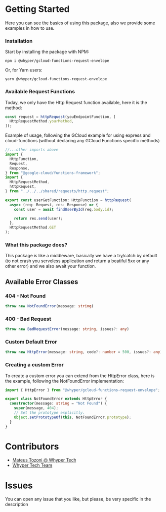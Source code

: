 # Getting Started

Here you can see the basics of using this package, also we provide some examples in how to use.

### Installation

Start by installing the package with NPM:

```
npm i @whyper/gcloud-functions-request-envelope
```

Or, for Yarn users:

```
yarn @whyper/gcloud-functions-request-envelope
```

### Available Request Functions

Today, we only have the Http Request function available, here it is the method:

```js
const request = httpRequest(youEndpointFunction, [
  HttpRequestMethod.yourMethod,
]);
```

Example of usage, following the GCloud example for using express and cloud-functions (without declaring any GCloud Functions specific methods)

```ts
//...other imports above
import {
  HttpFunction,
  Request,
  Response,
} from "@google-cloud/functions-framework";
import {
  HttpRequestMethod,
  httpRequest,
} from "../../../shared/requests/http.request";

export const userGetFunction: HttpFunction = httpRequest(
  async (req: Request, res: Response) => {
    const user = await findUserById(req.body.id);

    return res.send(user);
  },
  HttpRequestMethod.GET
);
```

### What this package does?

This package is like a middleware, basically we have a try/catch by default (to not crash you serveless application and return a beatiful 5xx or any other error) and we also await your function.

## Available Error Classes

### 404 - Not Found

```ts
throw new NotFoundError(message: string)
```

### 400 - Bad Request

```ts
throw new BadRequestError(message: string, issues?: any)
```

### Custom Default Error

```ts
throw new HttpError(message: string, code?: number = 500, issues?: any)
```

### Creating a custom Error

To create a custom error you can extend from the HttpError class, here is the example, following the NotFoundError implementation:

```ts
import { HttpError } from "@whyper/gcloud-functions-request-envelope";

export class NotFoundError extends HttpError {
  constructor(message: string = "Not Found") {
    super(message, 404);
    // Set the prototype explicitly.
    Object.setPrototypeOf(this, NotFoundError.prototype);
  }
}
```

# Contributors

- [Mateus Tozoni @ Whyper Tech](https://github.com/mateustozoni)
- [Whyper Tech Team](https://github.com/WhyperTech)

# Issues

You can open any issue that you like, but please, be very specific in the description
